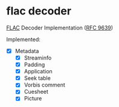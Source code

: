 # flac decoder

[FLAC](https://xiph.org/flac/) Decoder Implementation ([RFC 9639](https://www.rfc-editor.org/info/rfc9639))

Implemented:
- [x] Metadata
    - [x] Streaminfo
    - [x] Padding
    - [x] Application
    - [x] Seek table
    - [x] Vorbis comment
    - [x] Cuesheet
    - [x] Picture